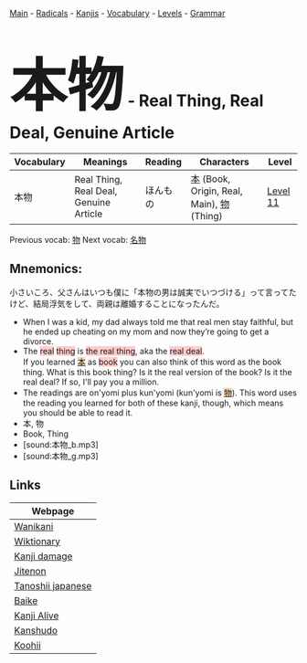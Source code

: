 <style> bigfont {font-size: 100px}</style>
[Main](../README.md) -
[Radicals](../radicals.md) -
[Kanjis](../kanjis.md) -
[Vocabulary](../vocabulary.md) -
[Levels](../levels.md) -
[Grammar](../grammar.md)
# <bigfont> 本物</bigfont> - Real Thing, Real Deal, Genuine Article 

| Vocabulary | Meanings | Reading | Characters | Level |
| --- | --- | --- | --- | --- |
| 本物 | Real Thing, Real Deal, Genuine Article | ほんもの |  [本](../kanjis/本.md) (Book, Origin, Real, Main), [物](../kanjis/物.md) (Thing) | [Level 11](../levels/wk_level11.md) |

Previous vocab: [物](物.md) Next vocab: [名物](名物.md) 

## Mnemonics:
小さいころ、父さんはいつも僕に「本物の男は誠実でいつづける」って言ってたけど、結局浮気をして、両親は離婚することになったんだ。
* When I was a kid, my dad always told me that real men stay faithful, but he ended up cheating on my mom and now they’re going to get a divorce.
* The <span style="background-color:#ffcccb"> real</span> <span style="background-color:#ffcccb"> thing</span> is <span style="background-color:#ffcccb"> the real thing</span>, aka the <span style="background-color:#ffcccb"> real deal</span>. <br />If you learned <span style="background-color:#fed8b1"> [本](https://jisho.org/search/本)</span> as <span style="background-color:#ffcccb"> book</span> you can also think of this word as the book thing. What is this book thing? Is it the real version of the book? Is it the real deal? If so, I'll pay you a million.
* The readings are on'yomi plus kun'yomi (kun'yomi is <span style="background-color:#fed8b1"> [物](https://jisho.org/search/物)</span>). This word uses the reading you learned for both of these kanji, though, which means you should be able to read it.
* 本, 物
* Book, Thing
* [sound:本物_b.mp3]
* [sound:本物_g.mp3]


## Links 

| Webpage |
| --- |
| [Wanikani          ](https://www.wanikani.com/kanji/本物) |
| [Wiktionary        ](https://en.wiktionary.org/wiki/本物) |
| [Kanji damage      ](http://www.kanjidamage.com/kanji/search?utf8=✓&q=本物) |
| [Jitenon           ](https://jitenon.com/kanji/本物) |
| [Tanoshii japanese ](https://www.tanoshiijapanese.com/dictionary/kanji.cfm?k=本物) |
| [Baike             ](https://baike.baidu.com/item/本物) |
| [Kanji Alive       ](https://app.kanjialive.com/本物) |
| [Kanshudo          ](https://www.kanshudo.com/searchmn?q=本物) |
| [Koohii            ](https://kanji.koohii.com/study/kanji/本物) |
